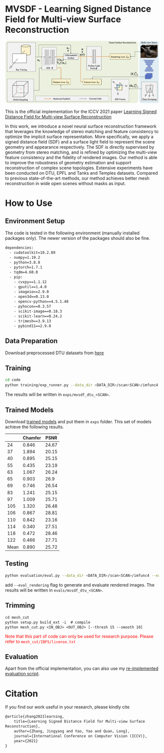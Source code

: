 # MVSDF - Learning Signed Distance Field for Multi-view Surface Reconstruction

![Intro](media/method.png)

This is the official implementation for the ICCV 2021 paper [Learning Signed Distance Field for Multi-view Surface Reconstruction](https://arxiv.org/abs/2108.09964)

In this work, we introduce a novel neural surface reconstruction framework that leverages the knowledge of stereo matching and feature consistency to optimize the implicit surface representation. More specifically, we apply a signed distance field (SDF) and a surface light field to represent the scene geometry and appearance respectively. The SDF is directly supervised by geometry from stereo matching, and is refined by optimizing the multi-view feature consistency and the fidelity of rendered images. Our method is able to improve the robustness of geometry estimation and support reconstruction of complex scene topologies. Extensive experiments have been conducted on DTU, EPFL and Tanks and Temples datasets. Compared to previous state-of-the-art methods, our method achieves better mesh reconstruction in wide open scenes without masks as input.

# How to Use
## Environment Setup
The code is tested in the following environment (manually installed packages only). The newer version of the packages should also be fine.
```
dependencies:
  - cudatoolkit=10.2.89
  - numpy=1.19.2
  - python=3.8.8
  - pytorch=1.7.1
  - tqdm=4.60.0
  - pip:
    - cvxpy==1.1.12
    - gputil==1.4.0
    - imageio==2.9.0
    - open3d==0.13.0
    - opencv-python==4.5.1.48
    - pyhocon==0.3.57
    - scikit-image==0.18.3
    - scikit-learn==0.24.2
    - trimesh==3.9.13
    - pybind11==2.9.0
```
## Data Preparation
Download preprocessed DTU datasets from [here](https://hkustconnect-my.sharepoint.com/:u:/g/personal/jzhangbs_connect_ust_hk/EazyGuwPC5tIkbI3fgeERgEBBUXBV16_hIkud_dhS34wVw?e=CWjJGP)

## Training
``` sh
cd code
python training/exp_runner.py --data_dir <DATA_DIR>/scan<SCAN>/imfunc4 --batch_size 8 --nepoch 1800 --expname dtu_<SCAN>
```
The results will be written in `exps/mvsdf_dtu_<SCAN>`. 

## Trained Models
Download [trained models](https://hkustconnect-my.sharepoint.com/:u:/g/personal/jzhangbs_connect_ust_hk/Eagqe_XPyNhBh--lvtxjEVEBKCI-aXLWbRuxyi0jNqclKg?e=Jm9EaS) and put them in `exps` folder. This set of models achieve the following results. 

|      | Chamfer | PSNR  |
|------|---------|-------|
| 24   | 0.846   | 24.67 |
| 37   | 1.894   | 20.15 |
| 40   | 0.895   | 25.15 |
| 55   | 0.435   | 23.19 |
| 63   | 1.067   | 26.24 |
| 65   | 0.903   | 26.9  |
| 69   | 0.746   | 26.54 |
| 83   | 1.241   | 25.15 |
| 97   | 1.009   | 25.71 |
| 105  | 1.320   | 26.48 |
| 106  | 0.867   | 28.81 |
| 110  | 0.842   | 23.16 |
| 114  | 0.340   | 27.51 |
| 118  | 0.472   | 28.46 |
| 122  | 0.466   | 27.71 |
| Mean | 0.890   | 25.72 |

## Testing
``` sh
python evaluation/eval.py --data_dir <DATA_DIR>/scan<SCAN>/imfunc4 --expname dtu_<SCAN> [--eval_rendering]
```
add `--eval_rendering` flag to generate and evaluate rendered images. The results will be written in `evals/mvsdf_dtu_<SCAN>`.

## Trimming
```
cd mesh_cut
python setup.py build_ext -i  # compile
python mesh_cut.py <IN_OBJ> <OUT_OBJ> [--thresh 15 --smooth 10]
```
<span style="color:red">Note that this part of code can only be used for research purpose. Please refer to `mesh_cut/IBFS/license.txt`</span>

## Evaluation
Apart from the official implementation, you can also use my [re-implemented evaluation script](https://github.com/jzhangbs/DTUeval-python). 

# Citation
If you find our work useful in your research, please kindly cite
```
@article{zhang2021learning,
	title={Learning Signed Distance Field for Multi-view Surface Reconstruction},
	author={Zhang, Jingyang and Yao, Yao and Quan, Long},
	journal={International Conference on Computer Vision (ICCV)},
	year={2021}
}
```